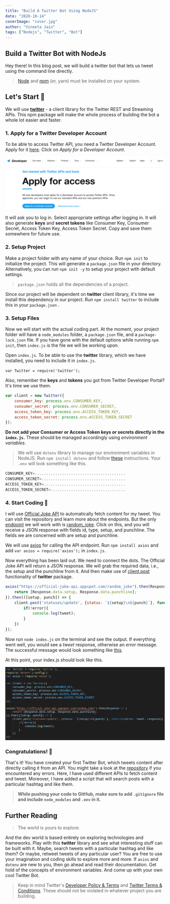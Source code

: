 ```yaml
---
title: "Build A Twitter Bot Using NodeJS"
date: "2020-10-14"
coverImage: "cover.jpg"
author: "Vineeta Jain"
tags: ["Nodejs", "Twitter", "Bot"]
---
```


## Build a Twitter Bot with NodeJs

Hey there! In this blog post, we will build a twitter bot that lets us tweet using the command line directly. 

> [Node](https://nodejs.org/en/download/) and [npm](https://www.npmjs.com/) (or, yarn) must be installed on your system. 

## Let's Start 🎉

We will use **[twitter](https://github.com/desmondmorris/node-twitter)** - a client library for the Twitter REST and Streaming APIs. This npm package will make the whole process of building the bot a whole lot easier and faster. 

### 1. Apply for a Twitter Developer Account 

To be able to access Twitter API, you need a Twitter Developer Account. Apply for it [here](https://developer.twitter.com/en/apply-for-access). Click on *Apply for a Developer Account*.

![Twitter Developer Account](twitter.png)

It will ask you to log in. Select appropriate settings after logging in. It will also generate **keys** and **secret tokens** like Consumer Key, Consumer Secret, Access Token Key, Access Token Secret. Copy and save them somewhere for future use. 

### 2. Setup Project

Make a project folder with any name of your choice. Run `npm init` to initialize the project. This will generate a `package.json` file in your directory. Alternatively, you can run `npm init -y` to setup your project with default settings.

> `package.json` holds all the dependencies of a project.

Since our project will be dependent on **twitter** client library, it's time we install this dependency in our project. Run `npm install twitter` to include this in your `package.json` .

### 3. Setup Files

Now we will start with the actual coding part. At the moment, your project folder will have a `node_modules` folder, a `package.json` file, and a `package-lock.json` file. If you have gone with the default options while running `npm init`, then `index.js` is the file we will be working upon.

Open `index.js`. To be able to use the **twitter** library, which we have installed, you need to include it in `index.js`. 

`var Twitter = require('twitter');`

Also, remember the **keys** and **tokens** you got from Twitter Developer Portal? It's time we use them. 

```js
var client = new Twitter({
	consumer_key: process.env.CONSUMER_KEY,
	consumer_secret: process.env.CONSUMER_SECRET,
	access_token_key: process.env.ACCESS_TOKEN_KEY,
	access_token_secret: process.env.ACCESS_TOKEN_SECRET
});
```

**Do not add your Consumer or Access Token keys or secrets directly in the `index.js`.** These should be managed accordingly using *environment variables*.

> We will use `dotenv` library to manage our environment variables in NodeJS.  Run `npm install dotenv` and follow [these](https://www.npmjs.com/package/dotenv#usage) instructions. Your `.env` will look something like this.

```js
CONSUMER_KEY=........................................
CONSUMER_SECRET=.....................................
ACCESS_TOKEN_KEY=....................................
ACCESS_TOKEN_SECRET=.................................
```

### 4. Start Coding 🎯

I will use [Official Joke API](https://github.com/15Dkatz/official_joke_api) to automatically fetch content for my tweet. You can visit the repository and learn more about the endpoints. But the only [endpoint](https://github.com/15Dkatz/official_joke_api#grab-a-random-joke) we will work with is [random_joke](https://official-joke-api.appspot.com/random_joke). Click on this, and you will receive a JSON response with fields id, type, setup, and punchline. The fields we are concerned with are setup and punchline. 

We will use [axios](https://github.com/axios/axios) for calling the API endpoint. Run `npm install axios` and add `var axios = require('axios');` in `index.js`.

Now everything has been laid out. We need to connect the dots. The Official Joke API will return a JSON response. We will grab the required data, i.e., the setup and the punchline from it. And then make use of [client.post](https://github.com/desmondmorris/node-twitter/tree/master/examples#tweet) functionality of **twitter** package.

```js
axios("https://official-joke-api.appspot.com/random_joke").then(Response => {
	return [Response.data.setup, Response.data.punchline];
}).then(([setup, punch]) => {
	client.post('statuses/update', {status: `${setup}\n${punch}`}, function(error, tweet, response){
		if(!error){
			console.log(tweet);
		}
	})
});
```
Now run `node index.js` on the terminal and see the output. 
If everything went well, you would see a *tweet* response, otherwise an *error* message. The successful message would look something like [this](https://developer.twitter.com/en/docs/twitter-api/v1/tweets/post-and-engage/api-reference/post-statuses-update#example-response).

At this point, your index.js should look like this.

![index.js](code.png)

### Congratulations! 🎊

That's it! You have created your first Twitter Bot, which tweets content after directly calling it from an API. You might take a look at the [repository](https://github.com/LoginRadius/engineering-blog-samples/tree/master/NodeJs/TwitterBot) if you encountered any errors. Here, I have used different APIs to fetch content and tweet. Moreover, I have added a script that will search posts with a particular hashtag and like them. 

> **While pushing your code to GitHub, make sure to add `.gitignore` file and include `node_modules` and `.env` in it.**

## Further Reading

> The world is yours to explore.

And the dev world is based entirely on exploring technologies and frameworks. Play with this **twitter** library and see what interesting stuff can be built with it. Maybe, search tweets with a particular hashtag and like them? Or maybe, retweet tweets of any particular user? You are free to use your imagination and coding skills to explore more and more. If `axios` and `dotenv` are new to you, then go ahead and read their documentation. Get hold of the concepts of environment variables. And come up with your own cool Twitter Bot.

> Keep in mind Twitter's [Developer Policy & Terms](https://developer.twitter.com/en/developer-terms) and [Twitter Terms & Conditions](https://twitter.com/en/tos). These should not be violated in whatever project you are building.
